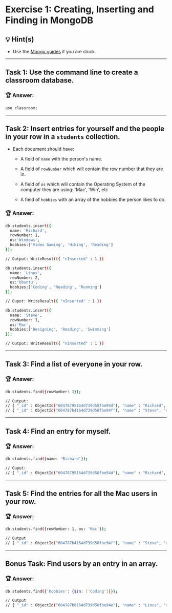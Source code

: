 # Exercise 1: Creating, Inserting and Finding in MongoDB

## 💡 Hint(s)

* Use the [Mongo guides](https://docs.mongodb.com/guides/) if you are stuck.

---

## __Task 1:__ Use the command line to create a classroom database. 

### 🏆 __Answer:__
```bash
use classroom;
```

---

## __Task 2:__ Insert entries for yourself and the people in your row in a `students` collection.

* Each document should have:

  * A field of `name` with the person's name.

  * A field of `rowNumber` which will contain the row number that they are in.

  * A field of `os` which will contain the Operating System of the computer they are using: 'Mac', 'Win', etc

  * A field of `hobbies` with an array of the hobbies the person likes to do.

### 🏆 __Answer:__
```bash
db.students.insert({
  name: 'Richard', 
  rowNumber: 1, 
  os:'Windows', 
  hobbies:['Video Gaming', 'Hiking', 'Reading'] 
});

// Output: WriteResult({ "nInserted" : 1 })

db.students.insert({
  name: 'Linus', 
  rowNumber: 2, 
  os:'Ubuntu', 
  hobbies:['Coding', 'Reading', 'Running'] 
});

// Ouput: WriteResult({ "nInserted" : 1 })

db.students.insert({
  name: 'Steve', 
  rowNumber: 1, 
  os:'Mac', 
  hobbies:['Designing', 'Reading', 'Swimming'] 
});

// Output: WriteResult({ "nInserted" : 1 })
```

---

## __Task 3:__  Find a list of everyone in your row.

### 🏆 __Answer:__
```bash
db.students.find({rowNumber: 1});

// Output:
// { "_id" : ObjectId("60478795164d739d58fbe94d"), "name" : "Richard", "rowNumber" : 1, "os" : "Windows", "hobbies" : [ "Vide Gaming", "Hiking", "Reading" ] }
// { "_id" : ObjectId("604787b4164d739d58fbe94f"), "name" : "Steve", "rowNumber" : 1, "os" : "Mac", "hobbies" : [ "Designing", "Reading", "Swimming" ] }
```

---

## __Task 4:__ Find an entry for myself.

### 🏆 __Answer:__
```bash
db.students.find({name: 'Richard'});

// Ouput:
// { "_id" : ObjectId("60478795164d739d58fbe94d"), "name" : "Richard", "rowNumber" : 1, "os" : "Windows", "hobbies" : [ "Vide Gaming", "Hiking", "Reading" ] }
```

---

## __Task 5:__ Find the entries for all the Mac users in your row.

### 🏆 __Answer:__
```bash
db.students.find({rowNumber: 1, os: 'Mac'});

// Output
// { "_id" : ObjectId("604787b4164d739d58fbe94f"), "name" : "Steve", "rowNumber" : 1, "os" : "Mac", "hobbies" : [ "Designing", "Reading", "Swimming" ] }
```

---

## __Bonus Task:__ Find users by an entry in an array. 

### 🏆 __Answer:__
```bash
db.students.find({'hobbies': {$in: ['Coding']}});

// Output
// { "_id" : ObjectId("604787b0164d739d58fbe94e"), "name" : "Linus", "rowNumber" : 2, "os" : "Ubuntu", "hobbies" : [ "Coding", "Reading", "Running" ] }
```
